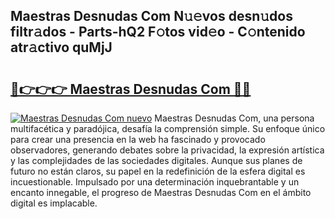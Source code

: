 ## Maestras Desnudas Com N𝚞𝚎vos desn𝚞dos filtr𝚊dos - Parts-hQ2 F𝚘tos vid𝚎o - C𝚘ntenido atr𝚊ctivo quMjJ

# <h2><a href="http://mb47v0n.tromn.icu/?c=Maestras+Desnudas+Com">🔗👉👉👉 Maestras Desnudas Com 🔗🔗</a></h2>

[![Maestras Desnudas Com nuevo](https://i.imgur.com/pEAQMta.gif)](http://mb47v0n.tromn.icu/?c=Maestras+Desnudas+Com)
Maestras Desnudas Com, una persona multifacética y paradójica, desafía la comprensión simple. Su enfoque único para crear una presencia en la web ha fascinado y provocado observadores, generando debates sobre la privacidad, la expresión artística y las complejidades de las sociedades digitales. Aunque sus planes de futuro no están claros, su papel en la redefinición de la esfera digital es incuestionable. Impulsado por una determinación inquebrantable y un encanto innegable, el progreso de Maestras Desnudas Com en el ámbito digital es implacable.
